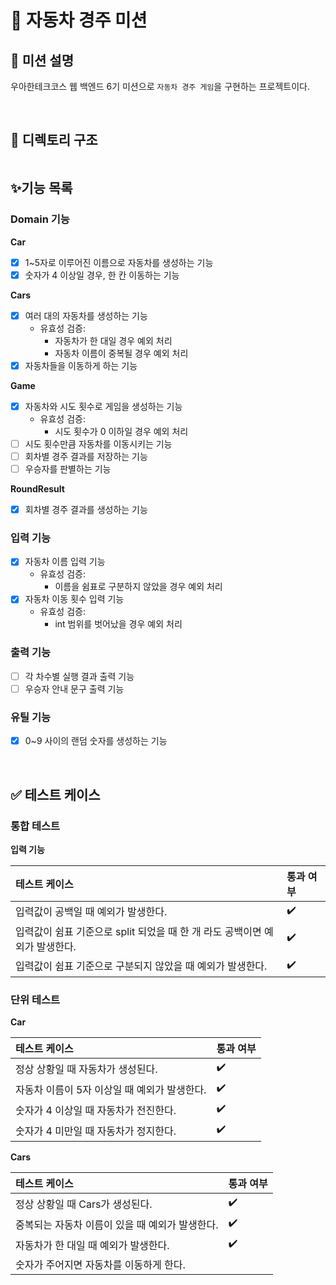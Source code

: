 # 🏁 자동차 경주 미션

## 📌 미션 설명
우아한테크코스 웹 백엔드 6기 미션으로 `자동차 경주 게임`을 구현하는 프로젝트이다.

<br/>

## 📂 디렉토리 구조
```
```

## ✨기능 목록

### Domain 기능
**Car**
- [X] 1~5자로 이루어진 이름으로 자동차를 생성하는 기능
- [X] 숫자가 4 이상일 경우, 한 칸 이동하는 기능

**Cars**
- [X] 여러 대의 자동차를 생성하는 기능
  - 유효성 검증:
    - 자동차가 한 대일 경우 예외 처리
    - 자동차 이름이 중복될 경우 예외 처리
- [X] 자동차들을 이동하게 하는 기능

**Game**
- [X] 자동차와 시도 횟수로 게임을 생성하는 기능
  - 유효성 검증:
    - 시도 횟수가 0 이하일 경우 예외 처리
- [ ] 시도 횟수만큼 자동차를 이동시키는 기능
- [ ] 회차별 경주 결과를 저장하는 기능
- [ ] 우승자를 판별하는 기능 

**RoundResult**
- [X] 회차별 경주 결과를 생성하는 기능

### 입력 기능
- [X] 자동차 이름 입력 기능
  - 유효성 검증:
    - 이름을 쉼표로 구분하지 않았을 경우 예외 처리
- [X] 자동차 이동 횟수 입력 기능
  - 유효성 검증:
    - int 범위를 벗어났을 경우 예외 처리

### 출력 기능
- [ ] 각 차수별 실행 결과 출력 기능
- [ ] 우승자 안내 문구 출력 기능

### 유틸 기능
- [X] 0~9 사이의 랜덤 숫자를 생성하는 기능

<br/>

## ✅ 테스트 케이스

### 통합 테스트

**입력 기능**

| 테스트 케이스                                        | 통과 여부 |
|:-----------------------------------------------|:------|
| 입력값이 공백일 때 예외가 발생한다.                           | ✔️️   |
| 입력값이 쉼표 기준으로 split 되었을 때 한 개 라도 공백이면 예외가 발생한다. | ✔️    |
| 입력값이 쉼표 기준으로 구분되지 않았을 때 예외가 발생한다.              | ✔️️   |

### 단위 테스트

**Car**

| 테스트 케이스                    | 통과 여부 |
|:---------------------------|:------|
| 정상 상황일 때 자동차가 생성된다.        | ✔️    |
| 자동차 이름이 5자 이상일 때 예외가 발생한다. | ✔️    |
| 숫자가 4 이상일 때 자동차가 전진한다.     | ✔️️   |
| 숫자가 4 미만일 때 자동차가 정지한다.     | ✔️️   |

**Cars**

| 테스트 케이스                     | 통과 여부 |
|:----------------------------|:------|
| 정상 상황일 때 Cars가 생성된다.        | ✔️    |
| 중복되는 자동차 이름이 있을 때 예외가 발생한다. | ✔️    |
| 자동차가 한 대일 때 예외가 발생한다.       | ✔️    |
| 숫자가 주어지면 자동차를 이동하게 한다.      | ️     |

